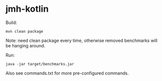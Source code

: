 jmh-kotlin
==========

Build:
```
mvn clean package
```

Note: need clean package every time, otherwise removed benchmarks will be hanging around.

Run:
```
java -jar target/benchmarks.jar
```

Also see commands.txt for more pre-configured commands.